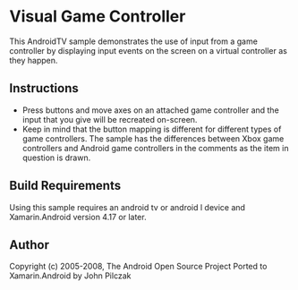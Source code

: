 Visual Game Controller
==================
This AndroidTV sample demonstrates the use of input from a game controller by displaying input events on the screen on a virtual controller as they happen.

Instructions
------------
* Press buttons and move axes on an attached game controller and the input that you give will be recreated on-screen.
* Keep in mind that the button mapping is different for different types of game controllers. The sample has the differences between Xbox game controllers and Android game controllers in the comments as the item in question is drawn.

Build Requirements
------------------
Using this sample requires an android tv or android l device and Xamarin.Android version 4.17 or later.

Author
------
Copyright (c) 2005-2008, The Android Open Source Project
Ported to Xamarin.Android by John Pilczak
